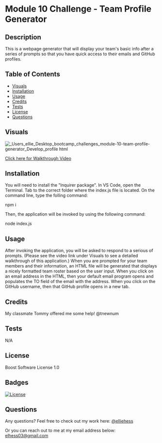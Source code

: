 # Module 10 Challenge - Team Profile Generator

## Description

This is a webpage generator that will display your team's basic info after a series of prompts so that you have quick access to their emails and GitHub profiles.


## Table of Contents 

- [Visuals](#visuals)
- [Installation](#installation)
- [Usage](#usage)
- [Credits](#credits)
- [Tests](#tests)
- [License](#license)
- [Questions](#questions)

## Visuals

![_Users_ellie_Desktop_bootcamp_challenges_module-10-team-profile-generator_Develop_profile html](https://user-images.githubusercontent.com/118075347/218233433-bb43cac4-e6ad-4f8f-8f15-cae67074facd.png)

[Click here for Walkthrough Video](https://drive.google.com/file/d/12kITWUe_rEaMwCOvehSNVDJ1_7CmCuJl/view)

## Installation

You will need to install the "Inquirer package".
In VS Code, open the Terminal. 
Tab to the correct folder where the index.js file is located. 
On the command line, type the folling command:

npm i 

Then, the application will be invoked by using the following command:

node index.js

## Usage

After invoking the application, you will be asked to respond to a serious of prompts. (Please see the video link under Visuals to see a detailed walkthrough of this application.) 
When you are prompted for your team members and their information, an HTML file will be generated that displays a nicely formatted team roster based on the user input. When you click on an email address in the HTML, then your default email program opens and populates the TO field of the email with the address.
When you click on the GitHub username, then that GitHub profile opens in a new tab.

## Credits

My classmate Tommy offered me some help! @tnewnum

## Tests 

N/A

## License

Boost Software License 1.0

## Badges

[![License](https://img.shields.io/badge/License-Boost_1.0-lightblue.svg)](https://www.boost.org/LICENSE_1_0.txt)

## Questions 

Any questions? 
Feel free to check out my work here:
[@elliehess](@elliehess)

Or you can reach out to me at my email address below:
elhess03@gmail.com
